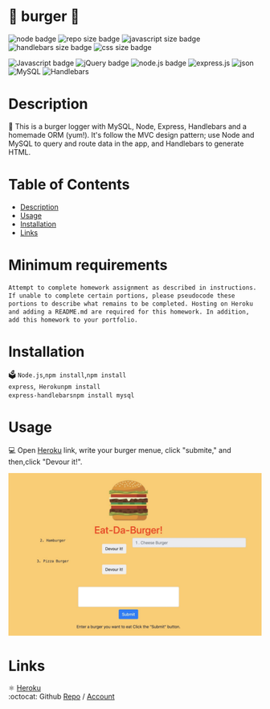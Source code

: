 # 🍔 burger 🍔

  ![node badge](https://img.shields.io/badge/node-v12.19.0-green.svg)
  ![repo size badge](https://img.shields.io/badge/repo-size-1.94MB-blue.svg)
  ![javascript size badge](https://img.shields.io/badge/javascript-size-63.8-yelloq.svg)
  ![handlebars size badge](https://img.shields.io/badge/handlebar-size-25.0-orange.svg)
  ![css size badge](https://img.shields.io/badge/css-size-11.2-blue.svg)

  ![Javascript badge](https://img.shields.io/badge/JavaScript-yellow.svg)
  ![jQuery badge](https://img.shields.io/badge/jQuery-blue.svg)
  ![node.js badge](https://img.shields.io/badge/node.js-green.svg)
  ![express.js](https://img.shields.io/badge/express.js-red.svg)
  ![json](https://img.shields.io/badge/json-orange.svg)
  ![MySQL](https://img.shields.io/badge/MySQL-red.svg)
  ![Handlebars](https://img.shields.io/badge/Handlebars-orange.svg)

 
  
  
  # Description
  📝 This is a burger logger with MySQL, Node, Express, Handlebars and a homemade ORM (yum!). It's follow the MVC design pattern; use Node and MySQL to query and route data in the app, and Handlebars to generate HTML.
 

  # Table of Contents
  - [Description](#description)
  - [Usage](#usage)
  - [Installation](#installation)
  - [Links](#links)

# Minimum requirements
```
Attempt to complete homework assignment as described in instructions. If unable to complete certain portions, please pseudocode these portions to describe what remains to be completed. Hosting on Heroku and adding a README.md are required for this homework. In addition, add this homework to your portfolio.
```

# Installation
🗳 <code>Node.js</code>,<code>npm install</code>,<code>npm install express</code>,<code> Heroku</code><code>npm install express-handlebars</code><code>npm install mysql</code>

# Usage
💻 Open [Heroku](https://burger--handlebars.herokuapp.com/burgers) link, write your burger menue, click "submite," and then,click "Devour it!".  

![burger](public/assets/images/burger.jpg) 
  
# Links
:atom_symbol: [Heroku](https://burger--handlebars.herokuapp.com/burgers)<br />
:octocat: Github [Repo](https://github.com/jmorris107/burger) / [Account](https://github.com/)<br />
<br />
  